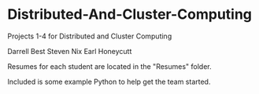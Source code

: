 # Distributed-And-Cluster-Computing
Projects 1-4 for Distributed and Cluster Computing

Darrell Best
Steven Nix
Earl Honeycutt

Resumes for each student are located in the "Resumes" folder.

Included is some example Python to help get the team started.

